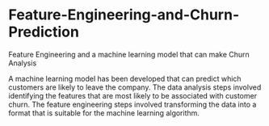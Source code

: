 # Feature-Engineering-and-Churn-Prediction
Feature Engineering and a machine learning model that can make Churn Analysis

A machine learning model has been developed that can predict which customers are likely to leave the company. The data analysis steps involved identifying the features that are most likely to be associated with customer churn. The feature engineering steps involved transforming the data into a format that is suitable for the machine learning algorithm.
